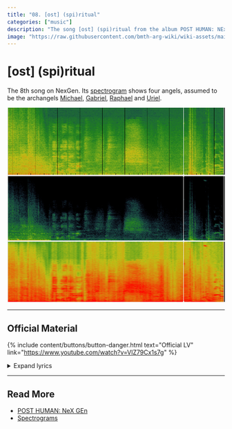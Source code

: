 ```yaml
---
title: "08. [ost] (spi)ritual"
categories: ["music"]
description: "The song [ost] (spi)ritual from the album POST HUMAN: NEx Gen."
image: "https://raw.githubusercontent.com/bmth-arg-wiki/wiki-assets/main/music/ph2/album_cover_300.png"
---
```

# [ost] (spi)ritual

The 8th song on NexGen. Its [spectrogram](spectrograms) shows four angels, assumed to be 
the archangels [Michael](../characters/michael), [Gabriel](../characters/gabriel), 
[Raphael](../characters/raphael) and [Uriel](../characters/uriel).

![Spectrograms of spiritual](https://raw.githubusercontent.com/bmth-arg-wiki/wiki-assets/main/music/spectrograms/spiritual-spectogram-archangels.png)

***

## Official Material

{% include content/buttons/button-danger.html text="Official LV" link="https://www.youtube.com/watch?v=VlZ79Cx1s7g" %}

<details class="lyrics">
<summary>Expand lyrics</summary>
{{ "
> before me, raphael
> behind me, gabriel
> to my right hand, michael
> to my left hand, uriel
> for about me flames the pentagram
> and within me shines the six rayed star
> before me, raphael
> behind me, gabriel
> to my right hand, michael
" | markdownify }}
</details>

***

## Read More

- [POST HUMAN: NeX GEn](ph-nex-gen)
- [Spectrograms](spectrograms)